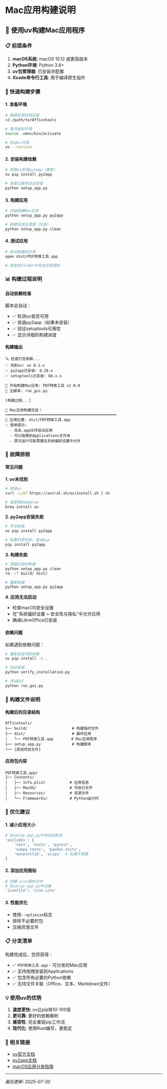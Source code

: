 # Mac应用构建说明

## 🍎 使用uv构建Mac应用程序

### 📋 前提条件

1. **macOS系统**: macOS 10.12 或更高版本
2. **Python环境**: Python 3.8+ 
3. **uv包管理器**: 已安装并配置
4. **Xcode命令行工具**: 用于编译原生组件

### 🚀 快速构建步骤

#### 1. 准备环境
```bash
# 确保在项目根目录
cd /path/to/Officetools

# 激活虚拟环境
source .venv/bin/activate

# 验证uv可用
uv --version
```

#### 2. 安装构建依赖
```bash
# 使用uv安装py2app（推荐）
uv pip install py2app

# 或者让脚本自动安装
python setup_app.py
```

#### 3. 构建应用
```bash
# 开始构建Mac应用
python setup_app.py py2app

# 构建完成后清理（可选）
python setup_app.py clean
```

#### 4. 测试应用
```bash
# 启动构建的应用
open dist/PDF转换工具.app

# 或者在Finder中双击应用图标
```

### 📊 构建过程说明

#### 自动依赖检查
脚本会自动：
- ✅ 检测uv是否可用
- ✅ 安装py2app（如果未安装）
- ✅ 验证setuptools可用性
- ✅ 显示详细的构建进度

#### 构建输出
```
🔍 检查打包依赖...
✅ 找到uv: uv 0.1.x
✅ py2app已安装: 0.28.x
✅ setuptools已安装: 68.x.x

📱 开始构建Mac应用: PDF转换工具 v2.0.0
📄 主脚本: run_gui.py

[构建过程...]

🎉 Mac应用构建完成！
==================================================
📁 应用位置: dist/PDF转换工具.app
💡 使用提示:
  - 双击.app文件启动应用
  - 可以拖拽到Applications文件夹
  - 首次运行可能需要在系统偏好设置中允许
```

### 🔧 故障排除

#### 常见问题

**1. uv未找到**
```bash
# 安装uv
curl -LsSf https://astral.sh/uv/install.sh | sh

# 或使用Homebrew
brew install uv
```

**2. py2app安装失败**
```bash
# 手动安装
uv pip install py2app

# 如果仍然失败，尝试pip
pip install py2app
```

**3. 构建失败**
```bash
# 清理之前的构建
python setup_app.py clean
rm -rf build/ dist/

# 重新构建
python setup_app.py py2app
```

**4. 应用无法启动**
- 检查macOS安全设置
- 在"系统偏好设置 > 安全性与隐私"中允许应用
- 确保LibreOffice已安装

#### 依赖问题
如果遇到依赖问题：
```bash
# 重新安装项目依赖
uv pip install -e .

# 验证安装
python verify_installation.py

# 测试GUI
python run_gui.py
```

### 📁 构建文件说明

#### 构建后的目录结构
```
Officetools/
├── build/                    # 构建临时文件
├── dist/                     # 最终应用
│   └── PDF转换工具.app        # Mac应用程序
├── setup_app.py              # 构建脚本
└── [其他项目文件]
```

#### 应用包内容
```
PDF转换工具.app/
├── Contents/
│   ├── Info.plist           # 应用信息
│   ├── MacOS/               # 可执行文件
│   ├── Resources/           # 资源文件
│   └── Frameworks/          # Python运行时
```

### 🎯 优化建议

#### 1. 减小应用大小
```bash
# 在setup_app.py中添加排除项
'excludes': [
    'test', 'tests', 'pytest',
    'numpy.tests', 'pandas.tests',
    'matplotlib', 'scipy'  # 如果不需要
]
```

#### 2. 添加应用图标
```bash
# 创建.icns图标文件
# 在setup_app.py中设置
'iconfile': 'icon.icns'
```

#### 3. 性能优化
- 使用`--optimize`标志
- 排除不必要的包
- 压缩资源文件

### 📋 分发清单

构建完成后，您将获得：
- ✅ `PDF转换工具.app` - 可分发的Mac应用
- ✅ 支持拖拽安装到Applications
- ✅ 包含所有必要的Python依赖
- ✅ 支持文件关联（Office、文本、Markdown文件）

### 💡 使用uv的优势

1. **速度更快**: uv比pip快10-100倍
2. **更可靠**: 更好的依赖解析
3. **兼容性**: 完全兼容pip工作流
4. **现代化**: 使用Rust编写，更稳定

### 🔗 相关链接

- [uv官方文档](https://github.com/astral-sh/uv)
- [py2app文档](https://py2app.readthedocs.io/)
- [macOS应用分发指南](https://developer.apple.com/documentation/xcode/distributing-your-app-for-beta-testing-and-releases)

---

*最后更新: 2025-07-30*
